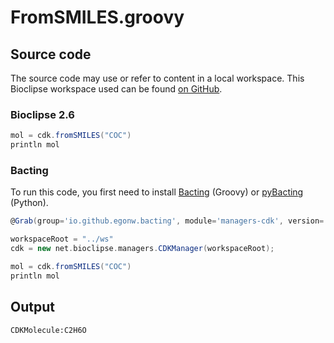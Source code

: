 # FromSMILES.groovy
## Source code
The source code may use or refer to content in a local workspace. This
Bioclipse workspace used can be found
[on GitHub](https://github.com/bioclipse/bioclipse.scripting/tree/master/ws/).
### Bioclipse 2.6
```groovy
mol = cdk.fromSMILES("COC")
println mol
```
### Bacting
To run this code, you first need to install
[Bacting](https://github.com/egonw/bacting) (Groovy) or
[pyBacting](https://pypi.org/project/pybacting/) (Python).
<br />
```groovy
@Grab(group='io.github.egonw.bacting', module='managers-cdk', version='0.1.2')

workspaceRoot = "../ws"
cdk = new net.bioclipse.managers.CDKManager(workspaceRoot);

mol = cdk.fromSMILES("COC")
println mol
```

## Output
```plain
CDKMolecule:C2H6O
```
